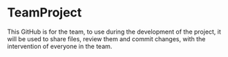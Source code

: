 # TeamProject
This GitHub is for the team, to use during the development of the project, it will be used to share files, review them and commit changes, with the intervention of everyone in the team.
